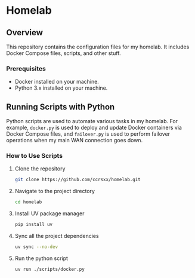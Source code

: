 # Homelab

## Overview

This repository contains the configuration files for my homelab. It includes Docker Compose files, scripts, and other stuff.

### Prerequisites

- Docker installed on your machine.
- Python 3.x installed on your machine.

## Running Scripts with Python

Python scripts are used to automate various tasks in my homelab. For example, `docker.py` is used to deploy and update Docker containers via Docker Compose files, and `failover.py` is used to perform failover operations when my main WAN connection goes down.

### How to Use Scripts

1. Clone the repository

   ```bash
   git clone https://github.com/ccrsxx/homelab.git
   ```

1. Navigate to the project directory

   ```bash
   cd homelab
   ```

1. Install UV package manager

   ```bash
   pip install uv
   ```

1. Sync all the project dependencies

   ```bash
   uv sync --no-dev
   ```

1. Run the python script

   ```bash
   uv run ./scripts/docker.py
   ```
